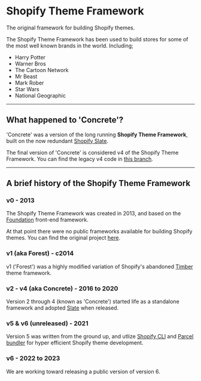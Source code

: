 # Shopify Theme Framework

The original framework for building Shopify themes.

The Shopify Theme Framework has been used to build stores for some of the most well known brands in the world. Including;

* Harry Potter
* Warner Bros
* The Cartoon Network
* Mr Beast
* Mark Rober
* Star Wars
* National Geographic

-----

## What happened to 'Concrete'?

'Concrete' was a version of the long running <b>Shopify Theme Framework</b>, built on the now redundant [Shopify Slate](https://github.com/Shopify/slate).

The final version of 'Concrete' is considered v4 of the Shopify Theme Framework. You can find the legacy v4 code in [this branch](https://github.com/Elkfox/Concrete/tree/4.final).

-----

## A brief history of the Shopify Theme Framework

### v0 - 2013

The Shopify Theme Framework was created in 2013, and based on the [Foundation](https://get.foundation/sites.html) front-end framework.

At that point there were no public frameworks available for building Shopify themes. You can find the original project [here](https://github.com/Cam/Shopify-Theme-Framework).

### v1 (aka Forest) - c2014

v1 ('Forest') was a highly modified variation of Shopify's abandoned [Timber](https://github.com/Shopify/Timber) theme framework.

### v2 - v4 (aka Concrete) - 2016 to 2020

Version 2 through 4 (known as 'Concrete') started life as a standalone framework and adopted [Slate](https://github.com/Shopify/slate) when released.

### v5 & v6 (unreleased) - 2021

Version 5 was written from the ground up, and utlize [Shopify CLI](https://github.com/Shopify/cli) and [Parcel bundler](https://github.com/parcel-bundler/parcel) for hyper efficient Shopify theme development.

### v6 - 2022 to 2023

We are working toward releasing a public version of version 6.
